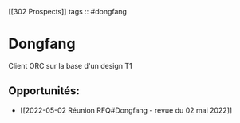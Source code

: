 [[302 Prospects]]
tags :: #dongfang 

# Dongfang
Client ORC sur la base d'un design T1


## Opportunités:
- [[2022-05-02 Réunion RFQ#Dongfang - revue du 02 mai 2022]]

